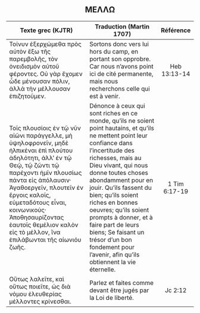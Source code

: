 <h2 align="center">ΜΕΛΛΩ</h2>

|Texte grec (KJTR)|Traduction (Martin 1707)|Référence|
|-----|-----|:---:
 Τοίνυν ἐξερχώμεθα πρὸς αὐτὸν ἔξω τῆς παρεμβολῆς, τὸν ὀνειδισμὸν αὐτοῦ φέροντες. Οὐ γὰρ ἔχομεν ὧδε μένουσαν πόλιν, ἀλλὰ τὴν μέλλουσαν ἐπιζητοῦμεν.|Sortons donc vers lui hors du camp, en portant son opprobre. Car nous n’avons point ici de cité permanente, mais nous recherchons celle qui est à venir. |Heb 13:13-14|
 Τοῖς πλουσίοις ἐν τῷ νῦν αἰῶνι παράγγελλε, μὴ ὑψηλοφρονεῖν, μηδὲ ἠλπικέναι ἐπὶ πλούτου ἀδηλότητι, ἀλλʼ ἐν τῷ Θεῷ, τῷ ζῶντι τῷ παρέχοντι ἡμῖν πλουσίως πάντα εἰς ἀπόλαυσιν· Ἀγαθοεργεῖν, πλουτεῖν ἐν ἔργοις καλοῖς, εὐμεταδότους εἶναι, κοινωνικούς· Ἀποθησαυρίζοντας ἑαυτοῖς θεμέλιον καλὸν εἰς τὸ μέλλον, ἵνα ἐπιλάβωνται τῆς αἰωνιόυ ζωῆς.|Dénonce à ceux qui sont riches en ce monde, qu’ils ne soient point hautains, et qu’ils ne mettent point leur confiance dans l’incertitude des richesses, mais au Dieu vivant, qui nous donne toutes choses abondamment pour en jouir. Qu’ils fassent du bien; qu’ils soient riches en bonnes oeuvres; qu’ils soient prompts à donner, et à faire part de leurs biens; Se faisant un trésor d’un bon fondement pour l’avenir, afin qu’ils obtiennent la vie éternelle. |1 Tim 6:17-19|
Οὕτως λαλεῖτε, καὶ οὕτως ποιεῖτε, ὡς διὰ νόμου ἐλευθερίας μέλλοντες κρίνεσθαι.|Parlez et faites comme devant être jugés par la Loi de liberté.|Jc 2:12|
